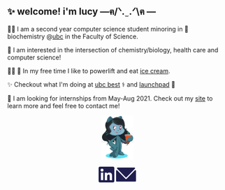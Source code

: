 ## ✨ welcome! i'm lucy —ฅ/ᐠ. ̫ .ᐟ\ฅ —
👩‍💻 I am a second year computer science student minoring in 🧬 biochemistry @[ubc](https://ubc.ca) in the Faculty of Science. 

🤗 I am interested in the intersection of chemistry/biology, health care and computer science! 

🏋️‍♀️ 🍦 In my free time I like to powerlift and eat [ice cream](https://www.madebymarcus.ca/). 

✨ Checkout what I'm doing at [ubc best](https://github.com/UBC-BEST) ⚕️ and [launchpad](https://github.com/orgs/ubclaunchpad/teams/analytics) 🚀

💼 I am looking for internships from May-Aug 2021. Check out my [site](https://haolucy.tech/) to learn more and feel free to contact me!

<p align="center">
	<img src="Screenshot_2020-12-08 My Octocat Build your Octocat.png" height="100px">
</p>

<p align="center">
	<a href="https://linkedin.com/in/lucy-hao"><img src="LinkedInDark.svg"></a>
	<a href="mailto:hao.lucyy@gmail.com"><img src="EmailDark.svg"></a>
</p>

<!-- - developer @ [Launchpad](https://ubclaunchpad.com/) 🚀 -->
<!-- - outreach team @[Starhacks](https://www.starhacks.tech/) 🌟 -->



